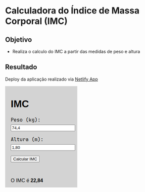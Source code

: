 # Calculadora do Índice de Massa Corporal (IMC)

## Objetivo
- Realiza o calculo do IMC a partir das medidas de peso e altura

## Resultado
Deploy da aplicação realizado via [Netlify App](https://imc-xpe-vinicius.netlify.app/)


<a href="https://imc-xpe-vinicius.netlify.app/">
  <img src="../img/imc.png" alt="Preview IMC" width="" height="" />
</a>

